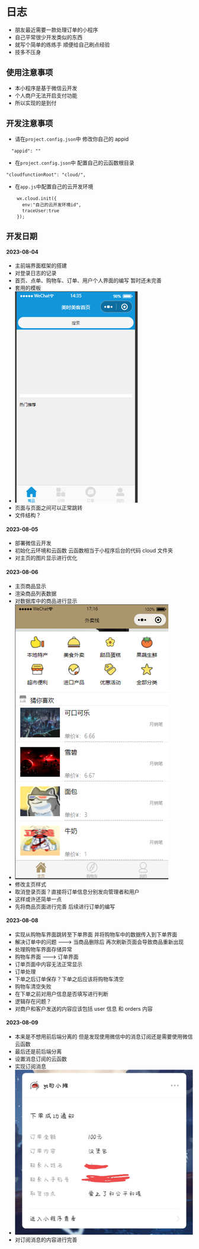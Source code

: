 # 日志

* 朋友最近需要一款处理订单的小程序
* 自己平常很少开发类似的东西
* 就写个简单的练练手 顺便给自己刷点经验
* 技多不压身

## 使用注意事项

* 本小程序是基于微信云开发
* 个人商户无法开启支付功能
* 所以实现的是到付

## 开发注意事项
* 请在`project.config.json`中 修改你自己的 appid
```exp
  "appid": ""
```
* 在`project.config.json`中 配置自己的云函数根目录
```exp
"cloudfunctionRoot": "cloud/",
```
* 在`app.js`中配置自己的云开发环境
```exp
    wx.cloud.init({
      env:"自己的云开发环境id",
      traceUser:true
    });
```

## 开发日期

#### 2023-08-04

* 主前端界面框架的搭建
* 对登录日志的记录
* 首页、点单、购物车、订单、用户个人界面的编写 暂时还未完善
* 套用的模板 
* <img src="images/home.png" alt="img" style="zoom: 100%">
* 页面与页面之间可以正常跳转
* 文件结构？

#### 2023-08-05

* 部署微信云开发
* 初始化云环境和云函数 云函数相当于小程序后台的代码 cloud 文件夹
* 对主页的图片显示进行优化

#### 2023-08-06

* 主页商品显示
* 渲染商品列表数据
* 对数据库中的商品进行显示
* <img src="images/home_1.png" alt="img" style="zoom: 100%">
* 修改主页样式
* 取消登录页面？直接将订单信息分别发向管理者和用户
* 这样或许还简单一点
* 先将商品页面进行完善 后续进行订单的编写

#### 2023-08-08

* 实现从购物车界面跳转至下单界面 并将购物车中的数据传入到下单界面
* 解决订单中的问题 ---> 当商品删除后 再次刷新页面会导致商品重新出现
* 处理购物车界面存储异常
* 购物车界面 ---> 订单界面
* 订单页面中内容无法正常显示
* 订单处理
* 下单之后订单保存？下单之后应该将购物车清空
* 购物车清空失败
* 在下单之前对用户信息是否填写进行判断
* 逻辑存在问题？
* 对商户和客户发送的内容应该包括 user 信息 和 orders 内容

#### 2023-08-09

* 本来是不想用前后端分离的 但是发现使用微信中的消息订阅还是需要使用微信云函数
* 最后还是前后端分离
* 设置消息订阅的云函数
* 实现订阅消息 
* <img src="images/订阅消息.png" alt="img" style="zoom: 50%">
* 对订阅消息的内容进行完善